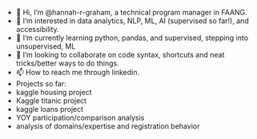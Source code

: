 - 👋 Hi, I’m @hannah-r-graham, a technical program manager in FAANG. 
- 👀 I’m interested in data analytics, NLP, ML, AI (supervised so far!), and accessibility.
- 🌱 I’m currently learning python, pandas, and supervised, stepping into unsupervised, ML
- 💞️ I’m looking to collaborate on code syntax, shortcuts and neat tricks/better ways to do things. 
- 📫 How to reach me through linkedin. 
- Projects so far: 
-   kaggle housing project
-   Kaggle titanic project
-   kaggle loans project
-   YOY participation/comparison analysis
-   analysis of domains/expertise and registration behavior

<!---
hannah-r-graham/hannah-r-graham is a ✨ special ✨ repository because its `README.md` (this file) appears on your GitHub profile.
You can click the Preview link to take a look at your changes.
--->
